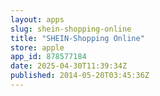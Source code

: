 ```yaml
---
layout: apps
slug: shein-shopping-online
title: "SHEIN-Shopping Online"
store: apple
app_id: 878577184
date: 2025-04-30T11:39:34Z
published: 2014-05-20T03:45:36Z
---
```

